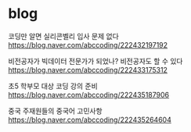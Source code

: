# blog 

코딩만 알면 실리콘벨리 입사 문제 없다 <https://blog.naver.com/abccoding/222432197192>

비전공자가 빅데이터 전문가가 되었나? 비전공자도 할 수 있다 <https://blog.naver.com/abccoding/222433175312>

초5 학부모 대상 코딩 강의 준비 <https://blog.naver.com/abccoding/222435187906>

중국 주재원들의 중국어 고민사항 <https://blog.naver.com/abccoding/222435264604>
